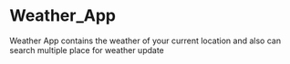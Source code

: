# Weather_App
 Weather App contains the weather of your current location and also can search multiple place for weather update 
